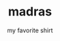 ---
title: madras
subtitle: my favorite shirt
reference: madras
layout: project
design: raphael.js
version: 1.0.0
featured: true
image: madras.png
amazon: //ws-na.amazon-adsystem.com/widgets/q?ServiceVersion=20070822&OneJS=1&Operation=GetAdHtml&MarketPlace=US&source=ss&ref=ss_til&ad_type=product_link&tracking_id=main05-20&marketplace=amazon&region=US&placement=B00J0HK12G&asins=B00J0HK12G&linkId=5SYOTAICAZPJZA7N
customJS:
- lib: raphael
- file: madras.js
description: >
  My favorite shirt, a polo ralph lauren madras button-down, algorithmically illustrated with moiré weave and line variation simulating the warp and weft of threads in less perfect machines
---